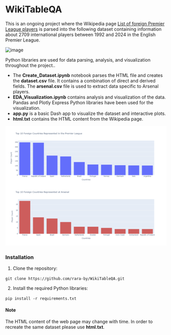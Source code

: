 # WikiTableQA

This is an ongoing project where the Wikipedia page [List of foreign Premier League players](https://en.wikipedia.org/wiki/List_of_foreign_Premier_League_players) is parsed into the following dataset containing information about 2709 international players between 1992 and 2024 in the English Premier League.

![image](https://github.com/rara-by/WikiTableQA/assets/63100531/c4d00815-a4c4-42a9-9b80-5be2d02667f2)

Python libraries are used for data parsing, analysis, and visualization throughout the project..

- The **Create_Dataset.ipynb** notebook parses the HTML file and creates the **dataset.csv** file. It contains a combination of direct and derived fields. The **arsenal.csv** file is used to extract data specific to Arsenal players.
- **EDA_Visualization.ipynb** contains analysis and visualization of the data. Pandas and Plotly Express Python libraries have been used for the visualization.
- **app.py** is a basic Dash app to visualize the dataset and interactive plots.
- **html.txt** contains the HTML content from the Wikipedia page.

![image](collage1.jpg)

### Installation

1. Clone the repository:

`git clone https://github.com/rara-by/WikiTableQA.git`

2. Install the required Python libraries:

`pip install -r requirements.txt`


#### Note
The HTML content of the web page may change with time. In order to recreate the same dataset please use **html.txt**.

